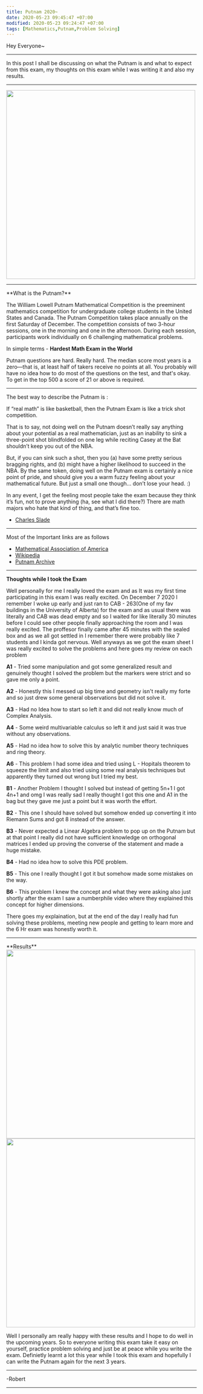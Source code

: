 ```yaml
---
title: Putnam 2020~ 
date: 2020-05-23 09:45:47 +07:00
modified: 2020-05-23 09:24:47 +07:00
tags: [Mathematics,Putnam,Problem Solving]
---
```

Hey Everyone~
<hr>
In this post I shall be discussing on what the Putnam is and what to expect from this exam, my thoughts on this exam while I was writing it and also my results.
<hr>
<img src = "https://newsletter.blogs.wesleyan.edu/files/2019/03/putnam.png" heigh = "500" width = "500">
<hr>
**What is the Putnam?**   

The William Lowell Putnam Mathematical Competition is the preeminent mathematics competition for undergraduate college students in the United States and Canada. The Putnam Competition takes place annually on the first Saturday of December. The competition consists of two 3-hour sessions, one in the morning and one in the afternoon. During each session, participants work individually on 6 challenging mathematical problems.  


In simple terms - **Hardest Math Exam in the World**  

Putnam questions are hard. Really hard. The median score most years is a zero—that is, at least half of takers receive no points at all. You probably will have no idea how to do most of the questions on the test, and that's okay. To get in the top 500 a score of 21 or above is required.

<hr>
The best way to describe the Putnam is :  

If “real math” is like basketball, then the Putnam Exam is like a trick shot competition.

That is to say, not doing well on the Putnam doesn’t really say anything about your potential as a real mathematician, just as an inability to sink a three-point shot blindfolded on one leg while reciting Casey at the Bat shouldn’t keep you out of the NBA.

But, if you can sink such a shot, then you (a) have some pretty serious bragging rights, and (b) might have a higher likelihood to succeed in the NBA. By the same token, doing well on the Putnam exam is certainly a nice point of pride, and should give you a warm fuzzy feeling about your mathematical future. But just a small one though… don’t lose your head. :)

In any event, I get the feeling most people take the exam because they think it’s fun, not to prove anything (ha, see what I did there?) There are math majors who hate that kind of thing, and that’s fine too.  

- [Charles Slade](https://www.quora.com/What-do-math-majors-think-of-the-Putnam-competition])

<hr>

Most of the Important links are as follows  

- [Mathematical Association of America](https://www.maa.org/math-competitions/putnam-competition)
- [Wikipedia](https://en.wikipedia.org/wiki/William_Lowell_Putnam_Mathematical_Competition)
- [Putnam Archive](https://kskedlaya.org/putnam-archive/)

<hr>

**Thoughts while I took the Exam** 

Well personally for me I really loved the exam and as It was my first time participating in this exam I was really excited. On December 7 2020 I remember I woke up early and just ran to CAB - 263(One of my fav buildings in the University of Alberta) for the exam and as usual there was literally and CAB was dead empty and so I waited for like literally 30 minutes before I could see other people finally approaching the room and I was really excited. The proffesor finally came after 45 minutes with the sealed box and as we all got settled in I remember there were probably like 7 students and I kinda got nervous. Well anyways as we got the exam sheet I was really excited to solve the problems and here goes my review on each problem  

**A1** - Tried some manipulation and got some generalized result and genuinely thought I solved the problem but the markers were strict and so gave me only a point.   

**A2** - Honestly this I messed up big time and geometry isn't really my forte and so just drew some general observations but did not solve it.  

**A3** - Had no Idea how to start so left it and did not really know much of Complex Analysis.  

**A4** - Some weird multivariable calculus so left it and just said it was true without any observations.  

**A5** - Had no idea how to solve this by analytic number theory techniques and ring theory.  

**A6** - This problem I had some idea and tried using L - Hopitals theorem to squeeze the limit and also tried using some real analysis techniques but apparently they turned out wrong but I tried my best.  

**B1** - Another Problem I thought I solved but instead of getting 5n+1 I got 4n+1 and omg I was really sad I really thought I got this one and A1 in the bag but they gave me just a point but it was worth the effort.  

**B2** - This one I should have solved but somehow ended up converting it into Riemann Sums and got 8 instead of the answer.  

**B3** - Never expected a Linear Algebra problem to pop up on the Putnam but at that point I really did not have sufficient knowledge on orthogonal matrices I ended up proving the converse of the statement and made a huge mistake.  

**B4** - Had no idea how to solve this PDE problem.  

**B5** - This one I really thought I got it but somehow made some mistakes on the way.  

**B6** - This problem I knew the concept and what they were asking also just shortly after the exam I saw a numberphile video where they explained this concept for higher dimensions.  


There goes my explaination, but at the end of the day I really had fun solving these problems, meeting new people and getting to learn more and the 6 Hr exam was honestly worth it.
<hr>  
**Results**  

<img src = "https://i.ibb.co/kKmzfSd/putnam1.png" height = "500" width = "500">  

<img src = "https://i.ibb.co/Gn10nNj/putnam2.png" height = "500" width = "500">  

Well I personally am really happy with these results and I hope to do well in the upcoming years. So to everyone writing this exam take it easy on yourself, practice problem solving and just be at peace while you write the exam. Definietly learnt a lot this year while I took this exam and hopefully I can write the Putnam again for the next 3 years.

<hr>
-Robert
<hr> 

<div id="wpac-comment"></div>
<script type="text/javascript">
wpac_init = window.wpac_init || [];
wpac_init.push({widget: 'Comment', id: 26271});
(function() {
    if ('WIDGETPACK_LOADED' in window) return;
    WIDGETPACK_LOADED = true;
    var mc = document.createElement('script');
    mc.type = 'text/javascript';
    mc.async = true;
    mc.src = 'https://embed.widgetpack.com/widget.js';
    var s = document.getElementsByTagName('script')[0]; s.parentNode.insertBefore(mc, s.nextSibling);
})();
</script>
